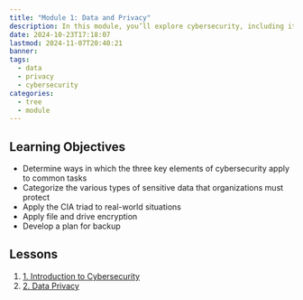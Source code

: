 ```yaml
---
title: "Module 1: Data and Privacy"
description: In this module, you’ll explore cybersecurity, including its key elements and the threats it addresses. You’ll learn about data privacy, including the different types of sensitive data and the consequences that organizations face when data breaches occur. Then, you’ll discover how organizations evaluate data security using the CIA triad, an industry-standard information security model. You’ll also learn about data security controls used to combat cybersecurity threats. You’ll explore two of these controls in depth, encryption and backups, and you’ll even practice developing a data backup plan.
date: 2024-10-23T17:18:07
lastmod: 2024-11-07T20:40:21
banner: 
tags:
  - data
  - privacy
  - cybersecurity
categories:
  - tree
  - module
---
```

  
## Learning Objectives  
  
- Determine ways in which the three key elements of cybersecurity apply to common tasks  
- Categorize the various types of sensitive data that organizations must protect  
- Apply the CIA triad to real-world situations  
- Apply file and drive encryption  
- Develop a plan for backup  
  
## Lessons  
  
1. [1. Introduction to Cybersecurity](./1.%20Introduction%20to%20Cybersecurity.md)  
2. [2. Data Privacy](./2.%20Data%20Privacy.md)  
